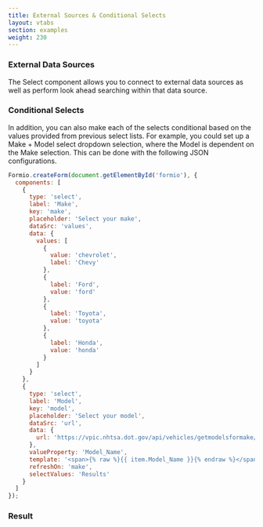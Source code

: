 ```yaml
---
title: External Sources & Conditional Selects
layout: vtabs
section: examples
weight: 230
---
```

### External Data Sources
The Select component allows you to connect to external data sources as well as perform look ahead searching within that data source.

### Conditional Selects
In addition, you can also make each of the selects conditional based on the values provided from previous select lists. For example, you could set up a Make + Model select dropdown selection, where the Model is dependent on the Make selection. This can be done with the following JSON configurations.

```js
Formio.createForm(document.getElementById('formio'), {
  components: [
    {
      type: 'select',
      label: 'Make',
      key: 'make',
      placeholder: 'Select your make',
      dataSrc: 'values',
      data: {
        values: [
          {
            value: 'chevrolet',
            label: 'Chevy'
          },
          {
            label: 'Ford',
            value: 'ford'
          },
          {
            label: 'Toyota',
            value: 'toyota'
          },
          {
            label: 'Honda',
            value: 'honda'
          }
        ]
      }
    },
    {
      type: 'select',
      label: 'Model',
      key: 'model',
      placeholder: 'Select your model',
      dataSrc: 'url',
      data: {
        url: 'https://vpic.nhtsa.dot.gov/api/vehicles/getmodelsformake/{% raw %}{{ data.make }}{% endraw %}?format=json'
      },
      valueProperty: 'Model_Name',
      template: '<span>{% raw %}{{ item.Model_Name }}{% endraw %}</span>"',
      refreshOn: 'make',
      selectValues: 'Results'
    }
  ]
});
```

<h3>Result</h3>
<div class='well'>
<div id='formio'></div>
<script type='text/javascript'>
Formio.createForm(document.getElementById('formio'), {
  components: [
    {
      type: 'select',
      label: 'Make',
      key: 'make',
      placeholder: 'Select your make',
      dataSrc: 'values',
      data: {
        values: [
          {
            label: 'Chevy',
            value: 'chevrolet'
          },
          {
            label: 'Ford',
            value: 'ford'
          },
          {
            label: 'Toyota',
            value: 'toyota'
          }
        ]
      }
    },
    {
      type: 'select',
      label: 'Model',
      key: 'model',
      placeholder: 'Select your model',
      dataSrc: 'url',
      data: {
        url: 'https://vpic.nhtsa.dot.gov/api/vehicles/getmodelsformake/\{\{ data.make \}\}?format=json'
      },
      valueProperty: 'Model_Name',
      template: '<span>\{\{ item.Model_Name \}\}</span>',
      refreshOn: 'make',
      selectValues: 'Results'
    }
  ]
});
</script>
</div>
